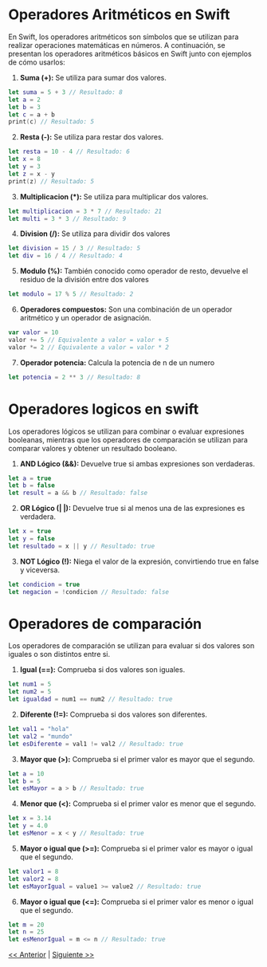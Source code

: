 # Operadores Aritméticos en Swift

En Swift, los operadores aritméticos son símbolos que se utilizan para realizar operaciones matemáticas en números. A continuación, se presentan los operadores aritméticos básicos en Swift junto con ejemplos de cómo usarlos:

1. **Suma (+):** Se utiliza para sumar dos valores.
```swift
let suma = 5 + 3 // Resultado: 8
let a = 2
let b = 3
let c = a + b
print(c) // Resultado: 5
```
2. **Resta (-):** Se utiliza para restar dos valores.
```swift
let resta = 10 - 4 // Resultado: 6
let x = 8
let y = 3
let z = x - y
print(z) // Resultado: 5
```
3. **Multiplicacion (*):** Se utiliza para multiplicar dos valores.
```swift
let multiplicacion = 3 * 7 // Resultado: 21
let multi = 3 * 3 // Resultado: 9
```
4. **Division (/):** Se utiliza para dividir dos valores
```swift
let division = 15 / 3 // Resultado: 5
let div = 16 / 4 // Resultado: 4
```
5. **Modulo (%):** También conocido como operador de resto, devuelve el residuo de la división entre dos valores
```swift
let modulo = 17 % 5 // Resultado: 2
```
6. **Operadores compuestos:** Son una combinación de un operador aritmético y un operador de asignación.
```swift
var valor = 10
valor += 5 // Equivalente a valor = valor + 5
valor *= 2 // Equivalente a valor = valor * 2
```
7. **Operador potencia:** Calcula la potencia de n de un numero
```swift
let potencia = 2 ** 3 // Resultado: 8
```
# Operadores logicos en swift

Los operadores lógicos se utilizan para combinar o evaluar expresiones booleanas, mientras que los operadores de comparación se utilizan para comparar valores y obtener un resultado booleano.

1. **AND Lógico (&&):** Devuelve true si ambas expresiones son verdaderas.

```swift
let a = true
let b = false
let result = a && b // Resultado: false
```
2. **OR Lógico (| |):** Devuelve true si al menos una de las expresiones es verdadera.

```swift
let x = true
let y = false
let resultado = x || y // Resultado: true
```
3. **NOT Lógico (!):** Niega el valor de la expresión, convirtiendo true en false y viceversa.

```swift
let condicion = true
let negacion = !condicion // Resultado: false
```
# Operadores de comparación

Los operadores de comparación se utilizan para evaluar si dos valores son iguales o son distintos entre si.

1. **Igual (==):** Comprueba si dos valores son iguales.
```swift
let num1 = 5
let num2 = 5
let igualdad = num1 == num2 // Resultado: true
```
2. **Diferente (!=):** Comprueba si dos valores son diferentes.
```swift
let val1 = "hola"
let val2 = "mundo"
let esDiferente = val1 != val2 // Resultado: true
```
3. **Mayor que (>):** Comprueba si el primer valor es mayor que el segundo.
```swift
let a = 10
let b = 5
let esMayor = a > b // Resultado: true
```
4. **Menor que (<):** Comprueba si el primer valor es menor que el segundo.
```swift
let x = 3.14
let y = 4.0
let esMenor = x < y // Resultado: true
```
5. **Mayor o igual que (>=):** Comprueba si el primer valor es mayor o igual que el segundo.
```swift
let valor1 = 8
let valor2 = 8
let esMayorIgual = value1 >= value2 // Resultado: true
```
6. **Mayor o igual que (<=):** Comprueba si el primer valor es menor o igual que el segundo.
```swift
let m = 20
let n = 25
let esMenorIgual = m <= n // Resultado: true
```

[<< Anterior](../TipadoExplicito) | [Siguiente >>](../Arreglos)
